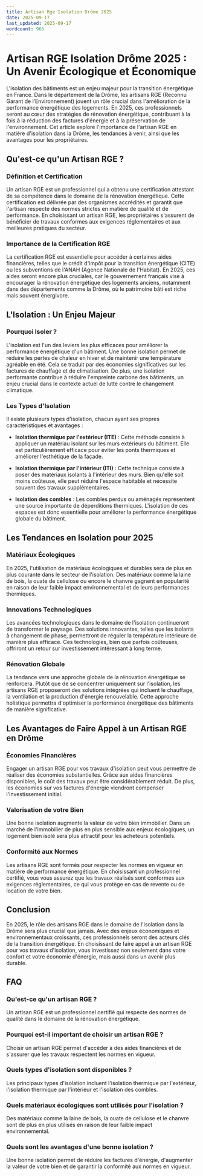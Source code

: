 ```yaml
---
title: Artisan Rge Isolation Drôme 2025
date: 2025-09-17
last_updated: 2025-09-17
wordcount: 965
---
```


# Artisan RGE Isolation Drôme 2025 : Un Avenir Écologique et Économique

L'isolation des bâtiments est un enjeu majeur pour la transition énergétique en France. Dans le département de la Drôme, les artisans RGE (Reconnu Garant de l’Environnement) jouent un rôle crucial dans l'amélioration de la performance énergétique des logements. En 2025, ces professionnels seront au cœur des stratégies de rénovation énergétique, contribuant à la fois à la réduction des factures d'énergie et à la préservation de l'environnement. Cet article explore l'importance de l'artisan RGE en matière d'isolation dans la Drôme, les tendances à venir, ainsi que les avantages pour les propriétaires.

## Qu'est-ce qu'un Artisan RGE ?

### Définition et Certification

Un artisan RGE est un professionnel qui a obtenu une certification attestant de sa compétence dans le domaine de la rénovation énergétique. Cette certification est délivrée par des organismes accrédités et garantit que l'artisan respecte des normes strictes en matière de qualité et de performance. En choisissant un artisan RGE, les propriétaires s'assurent de bénéficier de travaux conformes aux exigences réglementaires et aux meilleures pratiques du secteur.

### Importance de la Certification RGE

La certification RGE est essentielle pour accéder à certaines aides financières, telles que le crédit d'impôt pour la transition énergétique (CITE) ou les subventions de l'ANAH (Agence Nationale de l'Habitat). En 2025, ces aides seront encore plus cruciales, car le gouvernement français vise à encourager la rénovation énergétique des logements anciens, notamment dans des départements comme la Drôme, où le patrimoine bâti est riche mais souvent énergivore.

## L'Isolation : Un Enjeu Majeur

### Pourquoi Isoler ?

L'isolation est l'un des leviers les plus efficaces pour améliorer la performance énergétique d'un bâtiment. Une bonne isolation permet de réduire les pertes de chaleur en hiver et de maintenir une température agréable en été. Cela se traduit par des économies significatives sur les factures de chauffage et de climatisation. De plus, une isolation performante contribue à réduire l'empreinte carbone des bâtiments, un enjeu crucial dans le contexte actuel de lutte contre le changement climatique.

### Les Types d'Isolation

Il existe plusieurs types d'isolation, chacun ayant ses propres caractéristiques et avantages :

- **Isolation thermique par l'extérieur (ITE)** : Cette méthode consiste à appliquer un matériau isolant sur les murs extérieurs du bâtiment. Elle est particulièrement efficace pour éviter les ponts thermiques et améliorer l'esthétique de la façade.

- **Isolation thermique par l'intérieur (ITI)** : Cette technique consiste à poser des matériaux isolants à l'intérieur des murs. Bien qu'elle soit moins coûteuse, elle peut réduire l'espace habitable et nécessite souvent des travaux supplémentaires.

- **Isolation des combles** : Les combles perdus ou aménagés représentent une source importante de déperditions thermiques. L'isolation de ces espaces est donc essentielle pour améliorer la performance énergétique globale du bâtiment.

## Les Tendances en Isolation pour 2025

### Matériaux Écologiques

En 2025, l'utilisation de matériaux écologiques et durables sera de plus en plus courante dans le secteur de l'isolation. Des matériaux comme la laine de bois, la ouate de cellulose ou encore le chanvre gagnent en popularité en raison de leur faible impact environnemental et de leurs performances thermiques.

### Innovations Technologiques

Les avancées technologiques dans le domaine de l'isolation continueront de transformer le paysage. Des solutions innovantes, telles que les isolants à changement de phase, permettront de réguler la température intérieure de manière plus efficace. Ces technologies, bien que parfois coûteuses, offriront un retour sur investissement intéressant à long terme.

### Rénovation Globale

La tendance vers une approche globale de la rénovation énergétique se renforcera. Plutôt que de se concentrer uniquement sur l'isolation, les artisans RGE proposeront des solutions intégrées qui incluent le chauffage, la ventilation et la production d'énergie renouvelable. Cette approche holistique permettra d'optimiser la performance énergétique des bâtiments de manière significative.

## Les Avantages de Faire Appel à un Artisan RGE en Drôme

### Économies Financières

Engager un artisan RGE pour vos travaux d'isolation peut vous permettre de réaliser des économies substantielles. Grâce aux aides financières disponibles, le coût des travaux peut être considérablement réduit. De plus, les économies sur vos factures d'énergie viendront compenser l'investissement initial.

### Valorisation de votre Bien

Une bonne isolation augmente la valeur de votre bien immobilier. Dans un marché de l'immobilier de plus en plus sensible aux enjeux écologiques, un logement bien isolé sera plus attractif pour les acheteurs potentiels.

### Conformité aux Normes

Les artisans RGE sont formés pour respecter les normes en vigueur en matière de performance énergétique. En choisissant un professionnel certifié, vous vous assurez que les travaux réalisés sont conformes aux exigences réglementaires, ce qui vous protège en cas de revente ou de location de votre bien.

## Conclusion

En 2025, le rôle des artisans RGE dans le domaine de l'isolation dans la Drôme sera plus crucial que jamais. Avec des enjeux économiques et environnementaux croissants, ces professionnels seront des acteurs clés de la transition énergétique. En choisissant de faire appel à un artisan RGE pour vos travaux d'isolation, vous investissez non seulement dans votre confort et votre économie d'énergie, mais aussi dans un avenir plus durable.

## FAQ

### Qu'est-ce qu'un artisan RGE ?

Un artisan RGE est un professionnel certifié qui respecte des normes de qualité dans le domaine de la rénovation énergétique.

### Pourquoi est-il important de choisir un artisan RGE ?

Choisir un artisan RGE permet d'accéder à des aides financières et de s'assurer que les travaux respectent les normes en vigueur.

### Quels types d'isolation sont disponibles ?

Les principaux types d'isolation incluent l'isolation thermique par l'extérieur, l'isolation thermique par l'intérieur et l'isolation des combles.

### Quels matériaux écologiques sont utilisés pour l'isolation ?

Des matériaux comme la laine de bois, la ouate de cellulose et le chanvre sont de plus en plus utilisés en raison de leur faible impact environnemental.

### Quels sont les avantages d'une bonne isolation ?

Une bonne isolation permet de réduire les factures d'énergie, d'augmenter la valeur de votre bien et de garantir la conformité aux normes en vigueur.